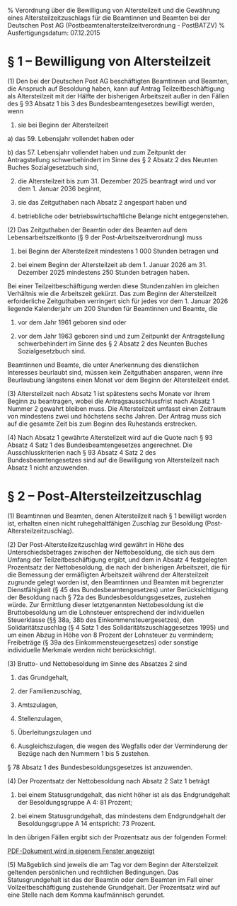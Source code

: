 % Verordnung über die Bewilligung von Altersteilzeit und die Gewährung eines Altersteilzeitzuschlags für die Beamtinnen und Beamten bei der Deutschen Post AG  (Postbeamtenaltersteilzeitverordnung - PostBATZV)
% Ausfertigungsdatum: 07.12.2015
 
# § 1 – Bewilligung von Altersteilzeit

(1) Den bei der Deutschen Post AG beschäftigten Beamtinnen und Beamten, die Anspruch auf Besoldung haben, kann auf Antrag Teilzeitbeschäftigung als Altersteilzeit mit der Hälfte der bisherigen Arbeitszeit außer in den Fällen des § 93 Absatz 1 bis 3 des Bundesbeamtengesetzes bewilligt werden, wenn

1. sie bei Beginn der Altersteilzeit

a) das 59. Lebensjahr vollendet haben oder

b) das 57. Lebensjahr vollendet haben und zum Zeitpunkt der Antragstellung schwerbehindert im Sinne des § 2 Absatz 2 des Neunten Buches Sozialgesetzbuch sind,

2. die Altersteilzeit bis zum 31. Dezember 2025 beantragt wird und vor dem 1. Januar 2036 beginnt,

3. sie das Zeitguthaben nach Absatz 2 angespart haben und

4. betriebliche oder betriebswirtschaftliche Belange nicht entgegenstehen.

(2) Das Zeitguthaben der Beamtin oder des Beamten auf dem Lebensarbeitszeitkonto (§ 9 der Post-Arbeitszeitverordnung) muss

1. bei Beginn der Altersteilzeit mindestens 1 000 Stunden betragen und

2. bei einem Beginn der Altersteilzeit ab dem 1. Januar 2026 am 31. Dezember 2025 mindestens 250 Stunden betragen haben.

Bei einer Teilzeitbeschäftigung werden diese Stundenzahlen im gleichen Verhältnis wie die Arbeitszeit gekürzt. Das zum Beginn der Altersteilzeit erforderliche Zeitguthaben verringert sich für jedes vor dem 1. Januar 2026 liegende Kalenderjahr um 200 Stunden für Beamtinnen und Beamte, die

1. vor dem Jahr 1961 geboren sind oder

2. vor dem Jahr 1963 geboren sind und zum Zeitpunkt der Antragstellung schwerbehindert im Sinne des § 2 Absatz 2 des Neunten Buches Sozialgesetzbuch sind.

Beamtinnen und Beamte, die unter Anerkennung des dienstlichen Interesses beurlaubt sind, müssen kein Zeitguthaben ansparen, wenn ihre Beurlaubung längstens einen Monat vor dem Beginn der Altersteilzeit endet.

(3) Altersteilzeit nach Absatz 1 ist spätestens sechs Monate vor ihrem Beginn zu beantragen, wobei die Antragsausschlussfrist nach Absatz 1 Nummer 2 gewahrt bleiben muss. Die Altersteilzeit umfasst einen Zeitraum von mindestens zwei und höchstens sechs Jahren. Der Antrag muss sich auf die gesamte Zeit bis zum Beginn des Ruhestands erstrecken.

(4) Nach Absatz 1 gewährte Altersteilzeit wird auf die Quote nach § 93 Absatz 4 Satz 1 des Bundesbeamtengesetzes angerechnet. Die Ausschlusskriterien nach § 93 Absatz 4 Satz 2 des Bundesbeamtengesetzes sind auf die Bewilligung von Altersteilzeit nach Absatz 1 nicht anzuwenden.

# § 2 – Post-Altersteilzeitzuschlag

(1) Beamtinnen und Beamten, denen Altersteilzeit nach § 1 bewilligt worden ist, erhalten einen nicht ruhegehaltfähigen Zuschlag zur Besoldung (Post-Altersteilzeitzuschlag).

(2) Der Post-Altersteilzeitzuschlag wird gewährt in Höhe des Unterschiedsbetrages zwischen der Nettobesoldung, die sich aus dem Umfang der Teilzeitbeschäftigung ergibt, und dem in Absatz 4 festgelegten Prozentsatz der Nettobesoldung, die nach der bisherigen Arbeitszeit, die für die Bemessung der ermäßigten Arbeitszeit während der Altersteilzeit zugrunde gelegt worden ist, den Beamtinnen und Beamten mit begrenzter Dienstfähigkeit (§ 45 des Bundesbeamtengesetzes) unter Berücksichtigung der Besoldung nach § 72a des Bundesbesoldungsgesetzes, zustehen würde. Zur Ermittlung dieser letztgenannten Nettobesoldung ist die Bruttobesoldung um die Lohnsteuer entsprechend der individuellen Steuerklasse (§§ 38a, 38b des Einkommensteuergesetzes), den Solidaritätszuschlag (§ 4 Satz 1 des Solidaritätszuschlaggesetzes 1995) und um einen Abzug in Höhe von 8 Prozent der Lohnsteuer zu vermindern; Freibeträge (§ 39a des Einkommensteuergesetzes) oder sonstige individuelle Merkmale werden nicht berücksichtigt.

(3) Brutto- und Nettobesoldung im Sinne des Absatzes 2 sind

1. das Grundgehalt,

2. der Familienzuschlag,

3. Amtszulagen,

4. Stellenzulagen,

5. Überleitungszulagen und

6. Ausgleichszulagen, die wegen des Wegfalls oder der Verminderung der Bezüge nach den Nummern 1 bis 5 zustehen.

§ 78 Absatz 1 des Bundesbesoldungsgesetzes ist anzuwenden.

(4) Der Prozentsatz der Nettobesoldung nach Absatz 2 Satz 1 beträgt

1. bei einem Statusgrundgehalt, das nicht höher ist als das Endgrundgehalt der Besoldungsgruppe A 4: 81 Prozent;

2. bei einem Statusgrundgehalt, das mindestens dem Endgrundgehalt der Besoldungsgruppe A 14 entspricht: 73 Prozent.

In den übrigen Fällen ergibt sich der Prozentsatz aus der folgenden Formel:

<a href="../normengrafiken/bgbl1_2015/j2204-1_0010.pdf" class="jurextern" target="_blank" type="pdf" title="PDF-Dokument wird in eigenem Fenster geöffnet">PDF-Dokument wird in eigenem Fenster angezeigt</a>

  

(5) Maßgeblich sind jeweils die am Tag vor dem Beginn der Altersteilzeit geltenden persönlichen und rechtlichen Bedingungen. Das Statusgrundgehalt ist das der Beamtin oder dem Beamten im Fall einer Vollzeitbeschäftigung zustehende Grundgehalt. Der Prozentsatz wird auf eine Stelle nach dem Komma kaufmännisch gerundet.
